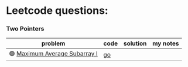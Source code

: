 # Leetcode questions:

### Two Pointers

| problem                                                                                    | code                                                                                               | solution | my notes |
| ------------------------------------------------------------------------------------------ | -------------------------------------------------------------------------------------------------- | -------- | -------- |
| 🟢 [Maximum Average Subarray I](https://leetcode.com/problems/maximum-average-subarray-i/) | [go](https://github.com/shayansm2/leetcodeSolutions/blob/main/src/easy/MaximumAverageSubarrayI.go) |
